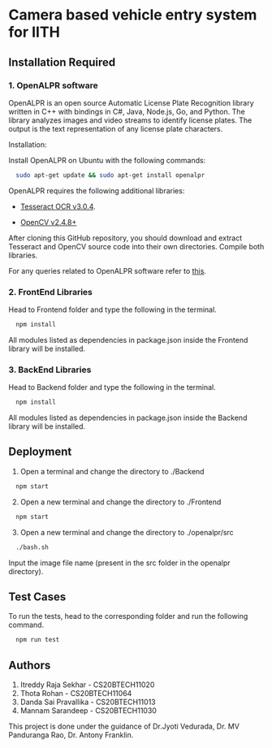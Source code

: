 # Camera based vehicle entry system for IITH


## Installation Required 
### 1. OpenALPR software
OpenALPR is an open source Automatic License Plate Recognition library written in C++ with bindings in C#, Java, Node.js, Go, and Python. The library analyzes images and video streams to identify license plates. The output is the text representation of any license plate characters.
 
Installation:

Install OpenALPR on Ubuntu with the following commands:
```bash
  sudo apt-get update && sudo apt-get install openalpr
```
OpenALPR requires the following additional libraries:

* [Tesseract OCR v3.0.4](https://github.com/tesseract-ocr/tesseract).

* [OpenCV v2.4.8+](https://opencv.org/)

After cloning this GitHub repository, you should download and extract Tesseract and OpenCV source code into their own directories. Compile both libraries.

For any queries related to OpenALPR software refer to [this](https://github.com/abhishekworkspace/openalpr_lic).

### 2. FrontEnd Libraries
Head to Frontend folder and type the following in the terminal.
```bash
  npm install
```
All modules listed as dependencies in package.json inside the Frontend library will be installed.

### 3. BackEnd Libraries
Head to Backend folder and type the following in the terminal.
```bash
  npm install
```
All modules listed as dependencies in package.json inside the Backend library will be installed.
## Deployment
1. Open a terminal and change the directory to ./Backend
```bash
  npm start
```
2. Open a new terminal and change the directory to ./Frontend
```bash
  npm start
```
3. Open a new terminal and change the directory to ./openalpr/src
```bash
  ./bash.sh
```
Input the image file name (present in the src folder in the openalpr directory).

## Test Cases
To run the tests, head to the corresponding folder and run the following command.
```bash
  npm run test
```

## Authors
1. Itreddy Raja Sekhar - CS20BTECH11020
2. Thota Rohan - CS20BTECH11064
3. Danda Sai Pravallika - CS20BTECH11013
4. Mannam Sarandeep - CS20BTECH11030

This project is done under the guidance of Dr.Jyoti Vedurada, Dr. MV Panduranga Rao, Dr. Antony Franklin.